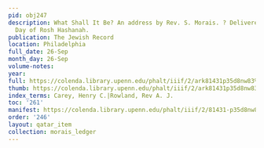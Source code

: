 ```yaml
---
pid: obj247
description: What Shall It Be? An address by Rev. S. Morais. ? Delivered the First
  Day of Rosh Hashanah.
publication: The Jewish Record
location: Philadelphia
full_date: 26-Sep
month_day: 26-Sep
volume-notes:
year:
full: https://colenda.library.upenn.edu/phalt/iiif/2/ark81431p35d8nw83%2FSHA256E-s7486627--4872c8ff975a63a3062d39d1546f4b381fa76b95c2c4fe8429eb6edc3fc7e636.jpeg/full/3500,/0/default.jpg
thumb: https://colenda.library.upenn.edu/phalt/iiif/2/ark81431p35d8nw83%2FSHA256E-s7486627--4872c8ff975a63a3062d39d1546f4b381fa76b95c2c4fe8429eb6edc3fc7e636.jpeg/full/!200,200/0/default.jpg
index_terms: Carey, Henry C.|Rowland, Rev A. J.
toc: '261'
manifest: https://colenda.library.upenn.edu/phalt/iiif/2/81431-p35d8nw83/manifest
order: '246'
layout: qatar_item
collection: morais_ledger
---
```

